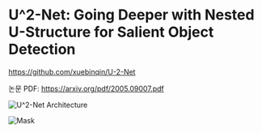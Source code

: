 # U^2-Net: Going Deeper with Nested U-Structure for Salient Object Detection

<https://github.com/xuebinqin/U-2-Net>

논문 PDF: <https://arxiv.org/pdf/2005.09007.pdf>

![U^2-Net Architecture](https://github.com/xuebinqin/U-2-Net/blob/master/figures/U2NETPR.png?raw=true)

![Mask](https://raw.githubusercontent.com/xuebinqin/U-2-Net/master/figures/gradio_web_demo.jpg)
